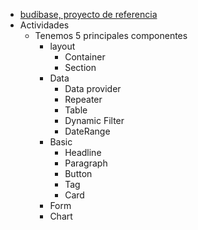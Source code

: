 - [budibase, proyecto de referencia](https://testsss.budibase.app/builder/app/app_dev_testsss_5e96233eab0049398e88a88ca070c259/design/screen_035c14a3b3be429fbb2a4b83dcc514f5/components/c8098fb42acd84505a0b3689542e386b0/)
- Actividades
	- Tenemos 5 principales componentes
		- layout
			- Container
			- Section
		- Data
			- Data provider
			- Repeater
			- Table
			- Dynamic Filter
			- DateRange
		- Basic
			- Headline
			- Paragraph
			- Button
			- Tag
			- Card
		- Form
		- Chart